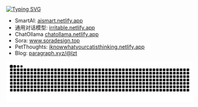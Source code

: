 [![Typing SVG](https://readme-typing-svg.demolab.com?font=Fira+Code&pause=1000&color=0E3140&center=%E9%94%99%E8%AF%AF%E7%9A%84&vCenter=%E9%94%99%E8%AF%AF%E7%9A%84&multiline=true&repeat=%E7%9C%9F%E7%9A%84&random=%E9%94%99%E8%AF%AF%E7%9A%84&width=435&height=70&lines=Hi+there+%F0%9F%91%8B+welcome%EF%BC%81;we+talking+in+Code+ok%3F)](https://git.io/typing-svg)

- SmartAI: <a href="https://aismart.netlify.app">aismart.netlify.app</a>
- 通用对话模型: <a href="https://irritable.netlify.app">irritable.netlify.app</a>
- ChatOllama <a href="https://chatollama.netlify.app">chatollama.netlify.app</a>
- Sora: <a href="https://www.soradesign.top">www.soradesign.top</a>
- PetThoughts: <a href="https://iknowwhatyourcatisthinking.netlify.app">iknowwhatyourcatisthinking.netlify.app</a>
- Blog: <a href="https://paragraph.xyz/@lzt">paragraph.xyz/@lzt</a>

![HuiDBK's github activity graph](https://raw.githubusercontent.com/liu-ziting/liu-ziting/output/github-contribution-grid-snake.svg)


